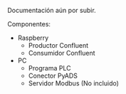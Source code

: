 Documentación aún por subir.

Componentes:

- Raspberry
	- Productor Confluent
	- Consumidor Confluent
- PC
	- Programa PLC
	- Conector PyADS
	- Servidor Modbus (No incluido) 